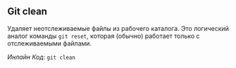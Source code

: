 ## Git clean

Удаляет неотслеживаемые файлы из рабочего каталога. Это логический аналог команды `git reset`, которая (обычно) работает только с отслеживаемыми файлами.

_Инлайн Код_: `git clean`
